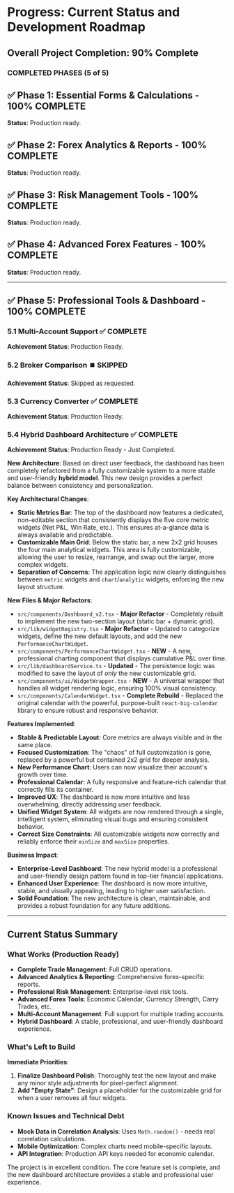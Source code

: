 # Progress: Current Status and Development Roadmap

## Overall Project Completion: 90% Complete

### **COMPLETED PHASES (5 of 5)**

## ✅ Phase 1: Essential Forms & Calculations - 100% COMPLETE
**Status**: Production ready.

## ✅ Phase 2: Forex Analytics & Reports - 100% COMPLETE
**Status**: Production ready.

## ✅ Phase 3: Risk Management Tools - 100% COMPLETE
**Status**: Production ready.

## ✅ Phase 4: Advanced Forex Features - 100% COMPLETE
**Status**: Production ready.

---

## ✅ Phase 5: Professional Tools & Dashboard - 100% COMPLETE

### **5.1 Multi-Account Support** ✅ COMPLETE
**Achievement Status**: Production Ready.

### **5.2 Broker Comparison** ⏹️ SKIPPED
**Achievement Status**: Skipped as requested.

### **5.3 Currency Converter** ✅ COMPLETE
**Achievement Status**: Production Ready.

### **5.4 Hybrid Dashboard Architecture** ✅ COMPLETE
**Achievement Status**: Production Ready - Just Completed.

**New Architecture**: Based on direct user feedback, the dashboard has been completely refactored from a fully customizable system to a more stable and user-friendly **hybrid model**. This new design provides a perfect balance between consistency and personalization.

**Key Architectural Changes**:
- **Static Metrics Bar**: The top of the dashboard now features a dedicated, non-editable section that consistently displays the five core metric widgets (Net P&L, Win Rate, etc.). This ensures at-a-glance data is always available and predictable.
- **Customizable Main Grid**: Below the static bar, a new 2x2 grid houses the four main analytical widgets. This area is fully customizable, allowing the user to resize, rearrange, and swap out the larger, more complex widgets.
- **Separation of Concerns**: The application logic now clearly distinguishes between `metric` widgets and `chart`/`analytic` widgets, enforcing the new layout structure.

**New Files & Major Refactors**:
- `src/components/Dashboard_v2.tsx` - **Major Refactor** - Completely rebuilt to implement the new two-section layout (static bar + dynamic grid).
- `src/lib/widgetRegistry.tsx` - **Major Refactor** - Updated to categorize widgets, define the new default layouts, and add the new `PerformanceChartWidget`.
- `src/components/PerformanceChartWidget.tsx` - **NEW** - A new, professional charting component that displays cumulative P&L over time.
- `src/lib/dashboardService.ts` - **Updated** - The persistence logic was modified to save the layout of *only* the new customizable grid.
- `src/components/ui/WidgetWrapper.tsx` - **NEW** - A universal wrapper that handles all widget rendering logic, ensuring 100% visual consistency.
- `src/components/CalendarWidget.tsx` - **Complete Rebuild** - Replaced the original calendar with the powerful, purpose-built `react-big-calendar` library to ensure robust and responsive behavior.

**Features Implemented**:
- **Stable & Predictable Layout**: Core metrics are always visible and in the same place.
- **Focused Customization**: The "chaos" of full customization is gone, replaced by a powerful but contained 2x2 grid for deeper analysis.
- **New Performance Chart**: Users can now visualize their account's growth over time.
- **Professional Calendar**: A fully responsive and feature-rich calendar that correctly fills its container.
- **Improved UX**: The dashboard is now more intuitive and less overwhelming, directly addressing user feedback.
- **Unified Widget System**: All widgets are now rendered through a single, intelligent system, eliminating visual bugs and ensuring consistent behavior.
- **Correct Size Constraints**: All customizable widgets now correctly and reliably enforce their `minSize` and `maxSize` properties.

**Business Impact**:
- **Enterprise-Level Dashboard**: The new hybrid model is a professional and user-friendly design pattern found in top-tier financial applications.
- **Enhanced User Experience**: The dashboard is now more intuitive, stable, and visually appealing, leading to higher user satisfaction.
- **Solid Foundation**: The new architecture is clean, maintainable, and provides a robust foundation for any future additions.

---

## Current Status Summary

### **What Works (Production Ready)**
- **Complete Trade Management**: Full CRUD operations.
- **Advanced Analytics & Reporting**: Comprehensive forex-specific reports.
- **Professional Risk Management**: Enterprise-level risk tools.
- **Advanced Forex Tools**: Economic Calendar, Currency Strength, Carry Trades, etc.
- **Multi-Account Management**: Full support for multiple trading accounts.
- **Hybrid Dashboard**: A stable, professional, and user-friendly dashboard experience.

### **What's Left to Build**

**Immediate Priorities**:
1.  **Finalize Dashboard Polish**: Thoroughly test the new layout and make any minor style adjustments for pixel-perfect alignment.
2.  **Add "Empty State"**: Design a placeholder for the customizable grid for when a user removes all four widgets.

### **Known Issues and Technical Debt**
- **Mock Data in Correlation Analysis**: Uses `Math.random()` - needs real correlation calculations.
- **Mobile Optimization**: Complex charts need mobile-specific layouts.
- **API Integration**: Production API keys needed for economic calendar.

The project is in excellent condition. The core feature set is complete, and the new dashboard architecture provides a stable and professional user experience.
